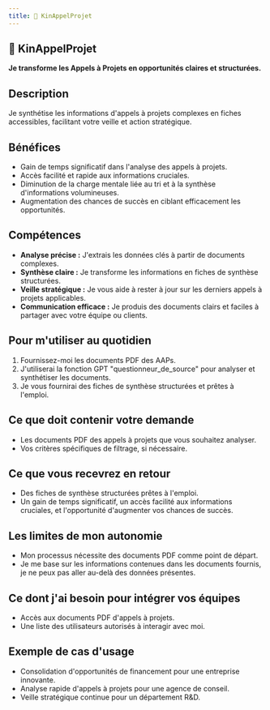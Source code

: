 ```yaml
---
title: 📜 KinAppelProjet
---
```


## 📜 KinAppelProjet
**Je transforme les Appels à Projets en opportunités claires et structurées.**

## Description
Je synthétise les informations d'appels à projets complexes en fiches accessibles, facilitant votre veille et action stratégique.

## Bénéfices
- Gain de temps significatif dans l'analyse des appels à projets.
- Accès facilité et rapide aux informations cruciales.
- Diminution de la charge mentale liée au tri et à la synthèse d'informations volumineuses.
- Augmentation des chances de succès en ciblant efficacement les opportunités.

## Compétences
- **Analyse précise :** J'extrais les données clés à partir de documents complexes.
- **Synthèse claire :** Je transforme les informations en fiches de synthèse structurées.
- **Veille stratégique :** Je vous aide à rester à jour sur les derniers appels à projets applicables.
- **Communication efficace :** Je produis des documents clairs et faciles à partager avec votre équipe ou clients.

## Pour m'utiliser au quotidien
1. Fournissez-moi les documents PDF des AAPs.
2. J'utiliserai la fonction GPT "questionneur_de_source" pour analyser et synthétiser les documents.
3. Je vous fournirai des fiches de synthèse structurées et prêtes à l'emploi.

## Ce que doit contenir votre demande
- Les documents PDF des appels à projets que vous souhaitez analyser.
- Vos critères spécifiques de filtrage, si nécessaire.

## Ce que vous recevrez en retour
- Des fiches de synthèse structurées prêtes à l'emploi.
- Un gain de temps significatif, un accès facilité aux informations cruciales, et l'opportunité d'augmenter vos chances de succès.

## Les limites de mon autonomie
- Mon processus nécessite des documents PDF comme point de départ.
- Je me base sur les informations contenues dans les documents fournis, je ne peux pas aller au-delà des données présentes.

## Ce dont j'ai besoin pour intégrer vos équipes
- Accès aux documents PDF d'appels à projets.
- Une liste des utilisateurs autorisés à interagir avec moi.

## Exemple de cas d'usage
- Consolidation d'opportunités de financement pour une entreprise innovante.
- Analyse rapide d'appels à projets pour une agence de conseil.
- Veille stratégique continue pour un département R&D.